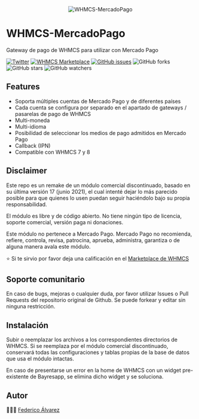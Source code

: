 <div align="center"><img alt="WHMCS-MercadoPago" src="https://marketplace.whmcs.com/product/6720/images/icon200-33f47d0aa2c9182c7307756fa9b0276f.png"></div>

# WHMCS-MercadoPago

Gateway de pago de WHMCS para utilizar con Mercado Pago

[![Twitter](https://img.shields.io/twitter/url?style=social&url=https%3A%2F%2Fgithub.com%2Ffedealvz%2FWHMCS-MercadoPago)](https://twitter.com/intent/tweet?text=M%C3%B3dulo%20de%20MercadoPago%20para%20WHMCS%20Open-Source%20%40fedealvz%20%F0%9F%91%89%F0%9F%8F%BC&url=https://github.com/fedealvz/WHMCS-MercadoPago)
[![WHMCS Marketplace](https://img.shields.io/badge/WHMCS-Marketplace-blue)](https://marketplace.whmcs.com/product/6720-mercadopago-gateway)
[![GitHub issues](https://img.shields.io/github/issues/fedealvz/WHMCS-MercadoPago)](https://github.com/fedealvz/WHMCS-MercadoPago/issues)
![GitHub forks](https://img.shields.io/github/forks/fedealvz/WHMCS-MercadoPago?style=social)
![GitHub stars](https://img.shields.io/github/stars/fedealvz/WHMCS-MercadoPago?style=social)
![GitHub watchers](https://img.shields.io/github/watchers/fedealvz/WHMCS-MercadoPago?style=social)


## Features

- Soporta múltiples cuentas de Mercado Pago y de diferentes países
- Cada cuenta se configura por separado en el apartado de gateways / pasarelas de pago de WHMCS
- Multi-moneda
- Multi-idioma
- Posibilidad de seleccionar los medios de pago admitidos en Mercado Pago
- Callback (IPN)
- Compatible con WHMCS 7 y 8

## Disclaimer

Este repo es un remake de un módulo comercial discontinuado, basado en su última versión 17 (junio 2021), el cual intenté dejar lo más parecido posible para que quienes lo usen puedan seguir haciéndolo bajo su propia responsabilidad.

El módulo es libre y de código abierto. No tiene ningún tipo de licencia, soporte comercial, versión paga ni donaciones.

Este módulo no pertenece a Mercado Pago. Mercado Pago no recomienda, refiere, controla, revisa, patrocina, aprueba, administra, garantiza o de alguna manera avala este módulo.

⭐️ Si te sirvio por favor deja una calificación en el [Marketplace de WHMCS](https://marketplace.whmcs.com/product/6720-mercadopago-gateway#reviews)

## Soporte comunitario

En caso de bugs, mejoras o cualquier duda, por favor utilizar Issues o Pull Requests del repositorio original de Github.
Se puede forkear y editar sin ninguna restricción.

## Instalación

Subir o reemplazar los archivos a los correspondientes directorios de WHMCS.
Si se reemplaza por el módulo comercial discontinuado, conservará todas las configuraciones y tablas propias de la base de datos que usa el módulo intactas.

En caso de presentarse un error en la home de WHMCS con un widget pre-existente de Bayresapp, se elimina dicho widget y se soluciona.

## Autor

👨🏼‍💻️ [Federico Álvarez](https://federicoalvarez.net)
